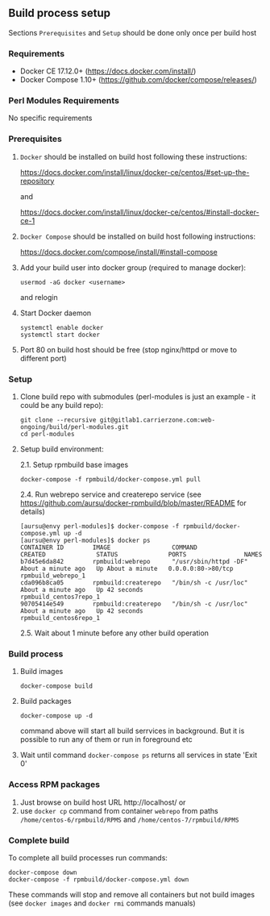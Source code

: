 ## Build process setup

Sections `Prerequisites` and `Setup` should be done only once per build host

### Requirements

* Docker CE 17.12.0+ (https://docs.docker.com/install/)
* Docker Compose 1.10+ (https://github.com/docker/compose/releases/)

### Perl Modules Requirements

No specific requirements

### Prerequisites

1. `Docker` should be installed on build host following these instructions:

    https://docs.docker.com/install/linux/docker-ce/centos/#set-up-the-repository

    and

    https://docs.docker.com/install/linux/docker-ce/centos/#install-docker-ce-1

2. `Docker Compose` should be installed on build host following instructions:

    https://docs.docker.com/compose/install/#install-compose

3. Add your build user into docker group (required to manage docker):

    ```
    usermod -aG docker <username>
    ```

    and relogin

4. Start Docker daemon

    ```
    systemctl enable docker
    systemctl start docker
    ```

5. Port 80 on build host should be free (stop nginx/httpd or move to different
port)

### Setup

1. Clone build repo with submodules (perl-modules is just an example - it could be
any build repo):

    ```
    git clone --recursive git@gitlab1.carrierzone.com:web-ongoing/build/perl-modules.git
    cd perl-modules
    ```

2. Setup build environment:

    2.1. Setup rpmbuild base images

    ```
    docker-compose -f rpmbuild/docker-compose.yml pull
    ```

    2.4. Run webrepo service and createrepo service (see
https://github.com/aursu/docker-rpmbuild/blob/master/README for details)

    ```
    [aursu@envy perl-modules]$ docker-compose -f rpmbuild/docker-compose.yml up -d
    [aursu@envy perl-modules]$ docker ps
    CONTAINER ID        IMAGE                 COMMAND                  CREATED              STATUS              PORTS                NAMES
    b7d45e6da842        rpmbuild:webrepo      "/usr/sbin/httpd -DF"   About a minute ago   Up About a minute   0.0.0.0:80->80/tcp   rpmbuild_webrepo_1
    cda096b8ca05        rpmbuild:createrepo   "/bin/sh -c /usr/loc"   About a minute ago   Up 42 seconds                            rpmbuild_centos7repo_1
    90705414e549        rpmbuild:createrepo   "/bin/sh -c /usr/loc"   About a minute ago   Up 42 seconds                            rpmbuild_centos6repo_1
    ```

    2.5. Wait about 1 minute before any other build operation

### Build process


1. Build images

    ```
    docker-compose build
    ```

2. Build packages

    ```
    docker-compose up -d
    ```

    command above will start all build serrvices in background. But it is possible
to run any of them or run in foreground etc

3. Wait until command `docker-compose ps` returns all services in state 'Exit 0'

### Access RPM packages

1. Just browse on build host URL http://localhost/ or
2. use `docker cp` command from container `webrepo` from paths
`/home/centos-6/rpmbuild/RPMS` and `/home/centos-7/rpmbuild/RPMS`

### Complete build

To complete all build processes run commands:

```
docker-compose down
docker-compose -f rpmbuild/docker-compose.yml down
```

These commands will stop and remove all containers but not build images (see
`docker images` and `docker rmi` commands manuals)
